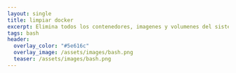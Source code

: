 ```yaml
---
layout: single
title: limpiar docker
excerpt: Elimina todos los contenedores, imagenes y volumenes del sistema
tags: bash
header:
  overlay_color: "#5e616c"
  overlay_image: /assets/images/bash.png
  teaser: /assets/images/bash.png
---
```


<script src="https://gist.github.com/crakernano/6df122639a5db842c7e2e74e81351d24.js"></script>